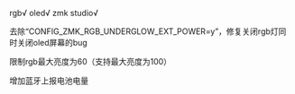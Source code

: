 rgb√
oled√
zmk studio√

去除“CONFIG_ZMK_RGB_UNDERGLOW_EXT_POWER=y”，修复关闭rgb灯同时关闭oled屏幕的bug


限制rgb最大亮度为60（支持最大亮度为100）


增加蓝牙上报电池电量
